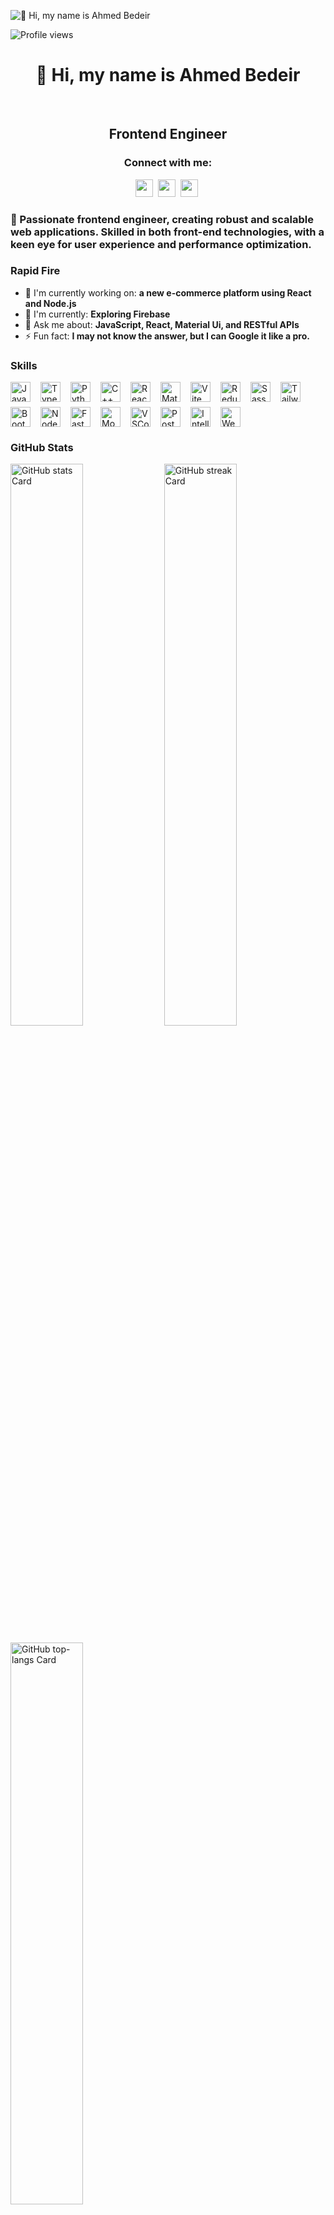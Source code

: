 ![👋 Hi, my name is Ahmed Bedeir](https://images-wixmp-ed30a86b8c4ca887773594c2.wixmp.com/f/c83c004e-1370-4756-88e5-4071de797088/dgdq8br-09cc7ad6-a021-47a5-b0e0-917b12b0f7a7.gif?token=eyJ0eXAiOiJKV1QiLCJhbGciOiJIUzI1NiJ9.eyJzdWIiOiJ1cm46YXBwOjdlMGQxODg5ODIyNjQzNzNhNWYwZDQxNWVhMGQyNmUwIiwiaXNzIjoidXJuOmFwcDo3ZTBkMTg4OTgyMjY0MzczYTVmMGQ0MTVlYTBkMjZlMCIsIm9iaiI6W1t7InBhdGgiOiJcL2ZcL2M4M2MwMDRlLTEzNzAtNDc1Ni04OGU1LTQwNzFkZTc5NzA4OFwvZGdkcThici0wOWNjN2FkNi1hMDIxLTQ3YTUtYjBlMC05MTdiMTJiMGY3YTcuZ2lmIn1dXSwiYXVkIjpbInVybjpzZXJ2aWNlOmZpbGUuZG93bmxvYWQiXX0.tqRMtE-b2QiI2nnefNxSDMJvZCcYqFmq2ccg_Xfzqb8)

![Profile views](https://komarev.com/ghpvc/?username=AhmedBedeir&label=Profile%20views&color=0e75b6&style=flat)

<div id="toc">
  <ul align="center" style="list-style: none">
    <summary>
      <h1>
        👋 Hi, my name is Ahmed Bedeir
      </h1>
      <br/>
      <h2> Frontend Engineer </h2>
    </summary>
  </ul>
</div>

**<h3 align="center">Connect with me:</h3>** 
<p align="center"><a href="https://www.linkedin.com/in/ahmed-bedeir" target="_blank"><img src="https://img.shields.io/badge/LinkedIn-0077B5?style=for-the-badge&logo=linkedin&logoColor=white" height="28" style="margin-right: 4px"></a> <a href="https://twitter.com/bedeir0" target="_blank"><img src="https://img.shields.io/badge/Twitter-000000?style=for-the-badge&logo=X&logoColor=white" height="28" style="margin-right: 4px"></a> <a href="https://codeforces.com/profile/Bedeir" target="_blank"><img src="https://img.shields.io/badge/Codeforces-445f9d?style=for-the-badge&logo=Codeforces&logoColor=white" height="28" style="margin-right: 4px"></a></p>

 <h3 align="left">🚀 Passionate frontend engineer, creating robust and scalable web applications. Skilled in both front-end technologies, with a keen eye for user experience and performance optimization.</h3>

**<h3 align="left">Rapid Fire</h3>**

- 💼 I'm currently working on: **a new e-commerce platform using React and Node.js**
- 🌱 I'm currently: **Exploring Firebase**
- 💬 Ask me about: **JavaScript, React, Material Ui, and RESTful APIs**
- ⚡ Fun fact: **I may not know the answer, but I can Google it like a pro.**

 **<h3 align="left">Skills</h3>**

<div style="display: flex; flex-wrap: wrap; gap: 8px; justify-content: left;"><img src="https://skillicons.dev/icons?i=javascript" height="32" alt="JavaScript" style="margin-right: 8px"> <img src="https://skillicons.dev/icons?i=typescript" height="32" alt="TypeScript" style="margin-right: 8px"> <img src="https://skillicons.dev/icons?i=python" height="32" alt="Python" style="margin-right: 8px"> <img src="https://skillicons.dev/icons?i=cpp" height="32" alt="C++" style="margin-right: 8px"> <img src="https://skillicons.dev/icons?i=react" height="32" alt="React" style="margin-right: 8px"> <img src="https://skillicons.dev/icons?i=materialui" height="32" alt="Material UI" style="margin-right: 8px"> <img src="https://skillicons.dev/icons?i=vite" height="32" alt="Vite" style="margin-right: 8px"> <img src="https://skillicons.dev/icons?i=redux" height="32" alt="Redux" style="margin-right: 8px"> <img src="https://skillicons.dev/icons?i=sass" height="32" alt="Sass" style="margin-right: 8px"> <img src="https://skillicons.dev/icons?i=tailwind" height="32" alt="Tailwind CSS" style="margin-right: 8px"> <img src="https://skillicons.dev/icons?i=bootstrap" height="32" alt="Bootstrap" style="margin-right: 8px"> <img src="https://skillicons.dev/icons?i=nodejs" height="32" alt="Node.js" style="margin-right: 8px"> <img src="https://skillicons.dev/icons?i=fastapi" height="32" alt="FastAPI" style="margin-right: 8px"> <img src="https://skillicons.dev/icons?i=mongodb" height="32" alt="MongoDB" style="margin-right: 8px"> <img src="https://skillicons.dev/icons?i=vscode" height="32" alt="VSCode" style="margin-right: 8px"> <img src="https://skillicons.dev/icons?i=postman" height="32" alt="Postman" style="margin-right: 8px"> <img src="https://skillicons.dev/icons?i=idea" height="32" alt="Intellij" style="margin-right: 8px"> <img src="https://skillicons.dev/icons?i=webstorm" height="32" alt="WebStorm" style="margin-right: 8px"></div>

 **<h3 align="left">GitHub Stats</h3>**

<p align="left">
  <img width="48%" src="https://github-readme-stats.vercel.app/api?username=AhmedBedeir&theme=react&hide_title=false&hide_rank=false&show_icons=false&include_all_commits=false&count_private=true&line_height=23" alt="GitHub stats Card" />
  <img width="48%" src="https://streak-stats.demolab.com/?user=AhmedBedeir&theme=react&hide_border=false&date_format=M+j%5B%2C+Y%5D&mode=daily&hide_total_contributions=false&hide_current_streak=false&hide_longest_streak=false&card_height=200" alt="GitHub streak Card" />
</p>

<p align="left">
  <img width="48%" src="https://github-readme-stats.vercel.app/api/top-langs?username=AhmedBedeir&theme=react&hide_title=false&layout=compact&langs_count=6&hide_progress=false&card_width=400" alt="GitHub top-langs Card" />
</p>



### ✍️Random Dev Quote
![](https://quotes-github-readme.vercel.app/api?type=horizontal&theme=radical)
